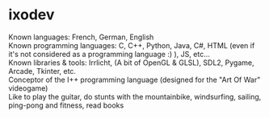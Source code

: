 # ixodev
Known languages: French, German, English<br />
Known programming languages: C, C++, Python, Java, C#, HTML (even if it's not considered as a programming language :) ), JS, etc...<br />
Known libraries & tools: Irrlicht, (A bit of OpenGL & GLSL), SDL2, Pygame, Arcade, Tkinter, etc.<br />
Conceptor of the I++ programming language (designed for the "Art Of War" videogame)<br />
Like to play the guitar, do stunts with the mountainbike, windsurfing, sailing, ping-pong and fitness, read books<br />
